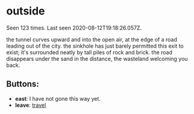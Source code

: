 # outside

Seen 123 times. Last seen 2020-08-12T19:18:26.057Z.

the tunnel curves upward and into the open air, at the edge of a road leading out of the city. the sinkhole has just barely permitted this exit to exist; it's surrounded neatly by tall piles of rock and brick. the road disappears under the sand in the distance, the wasteland welcoming you back.

## Buttons:

- **east**: I have not gone this way yet.
- **leave**: [travel](travel-travel.md)